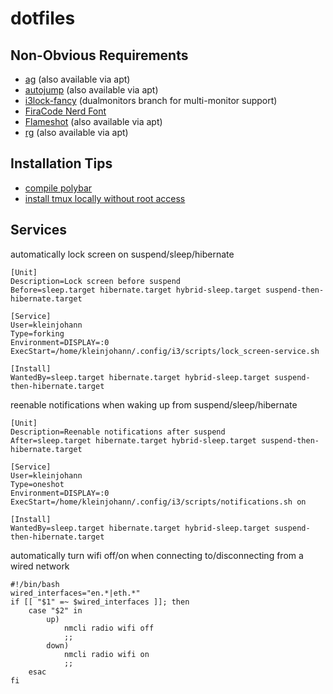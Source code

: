 # dotfiles

## Non-Obvious Requirements

- [ag](https://github.com/ggreer/the_silver_searcher) (also available via apt)
- [autojump](https://github.com/wting/autojump) (also available via apt)
- [i3lock-fancy](https://github.com/meskarune/i3lock-fancy/tree/dualmonitors) (dualmonitors branch for multi-monitor support)
- [FiraCode Nerd Font](https://github.com/ryanoasis/nerd-fonts)
- [Flameshot](https://github.com/lupoDharkael/flameshot) (also available via apt)
- [rg](https://github.com/BurntSushi/ripgrep) (also available via apt)

## Installation Tips

- [compile polybar](https://gist.github.com/kuznero/f4e983c708cd2bdcadc97be695baacf8)
- [install tmux locally without root access](https://gist.github.com/smsharma/0003b61a571cab63ad80)

## Services

automatically lock screen on suspend/sleep/hibernate
```
[Unit]
Description=Lock screen before suspend
Before=sleep.target hibernate.target hybrid-sleep.target suspend-then-hibernate.target

[Service]
User=kleinjohann
Type=forking
Environment=DISPLAY=:0
ExecStart=/home/kleinjohann/.config/i3/scripts/lock_screen-service.sh

[Install]
WantedBy=sleep.target hibernate.target hybrid-sleep.target suspend-then-hibernate.target
```

reenable notifications when waking up from suspend/sleep/hibernate
```
[Unit]
Description=Reenable notifications after suspend
After=sleep.target hibernate.target hybrid-sleep.target suspend-then-hibernate.target

[Service]
User=kleinjohann
Type=oneshot
Environment=DISPLAY=:0
ExecStart=/home/kleinjohann/.config/i3/scripts/notifications.sh on

[Install]
WantedBy=sleep.target hibernate.target hybrid-sleep.target suspend-then-hibernate.target
```

automatically turn wifi off/on when connecting to/disconnecting from a wired network
```
#!/bin/bash
wired_interfaces="en.*|eth.*"
if [[ "$1" =~ $wired_interfaces ]]; then
    case "$2" in
        up)
            nmcli radio wifi off
            ;;
        down)
            nmcli radio wifi on
            ;;
    esac
fi
```
